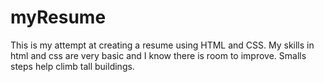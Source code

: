 # myResume
This is my attempt at creating a resume using HTML and CSS. My skills in html and css are very basic and I know there is room to improve. Smalls steps help climb tall buildings.

